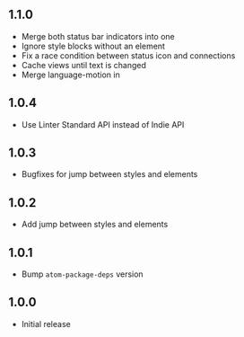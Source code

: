 ## 1.1.0

- Merge both status bar indicators into one
- Ignore style blocks without an element
- Fix a race condition between status icon and connections
- Cache views until text is changed
- Merge language-motion in

## 1.0.4

- Use Linter Standard API instead of Indie API

## 1.0.3

- Bugfixes for jump between styles and elements

## 1.0.2

- Add jump between styles and elements

## 1.0.1

- Bump `atom-package-deps` version

## 1.0.0

- Initial release
